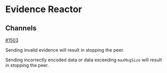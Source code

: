 # Evidence Reactor

## Channels

[#1503](https://github.com/evdatsion/tendermint/issues/1503)

Sending invalid evidence will result in stopping the peer.

Sending incorrectly encoded data or data exceeding `maxMsgSize` will result
in stopping the peer.
